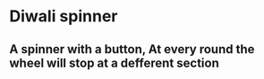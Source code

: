 # Diwali spinner
## A spinner with a button, At every round the wheel will stop at a defferent section